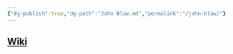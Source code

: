 ```yaml
---
{"dg-publish":true,"dg-path":"John Blow.md","permalink":"/john-blow/"}
---
```


## [Wiki](https://www.wikiwand.com/hu/John_Blow)